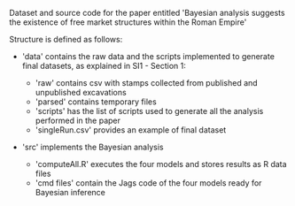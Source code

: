 
Dataset and source code for the paper entitled 'Bayesian analysis suggests the existence of free market structures within the Roman Empire'

Structure is defined as follows:

- 'data' contains the raw data and the scripts implemented to generate final datasets, as explained in SI1 - Section 1:
    - 'raw' contains csv with stamps collected from published and unpublished excavations
    - 'parsed' contains temporary files
    - 'scripts' has the list of scripts used to generate all the analysis performed in the paper
    - 'singleRun.csv' provides an example of final dataset

- 'src' implements the Bayesian analysis
    - 'computeAll.R' executes the four models and stores results as R data files
    - 'cmd files' contain the Jags code of the four models ready for Bayesian inference


